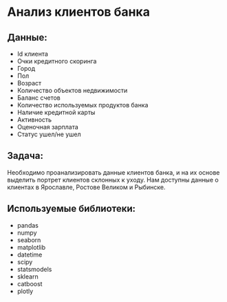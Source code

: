 # Анализ клиентов банка
## Данные:
  - Id клиента
  - Очки кредитного скоринга
  - Город
  - Пол
  - Возраст
  - Количество объектов недвижимости
  - Баланс счетов
  - Количество используемых продуктов банка
  - Наличие кредитной карты
  - Активность
  - Оценочная зарплата
  - Статус ушел/не ушел
## Задача:
  Необходимо проанализировать данные клиентов банка, и на их основе выделить портрет клиентов склонных к уходу. Нам доступны данные о клиентах в Ярославле, Ростове Великом и Рыбинске.
## Используемые библиотеки:
  - pandas
  - numpy
  - seaborn
  - matplotlib
  - datetime
  - scipy
  - statsmodels
  - sklearn
  - catboost
  - plotly

